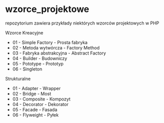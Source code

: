 # wzorce_projektowe
repozytorium zawiera przykłady niektórych wzorców projektowych w PHP

Wzorce Kreacyjne
  - 01 - Simple Factory - Prosta fabryka
  - 02 - Metoda wytwórcza - Factory Method
  - 03 - Fabryka abstrakcyjna - Abstract Factory
  - 04 - Builder - Budowniczy
  - 05 - Pototype - Prototyp
  - 06 - Singleton
  
Strukturalne
  - 01 - Adapter - Wrapper
  - 02 - Bridge - Most
  - 03 - Composite - Kompozyt
  - 04 - Decorator - Dekorator
  - 05 - Facade - Fasada
  - 06 - Flyweight - Pyłek
